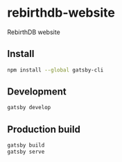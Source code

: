 # rebirthdb-website
RebirthDB website

## Install

```sh
npm install --global gatsby-cli
```

## Development

```sh
gatsby develop
```

## Production build

```sh
gatsby build
gatsby serve
```
